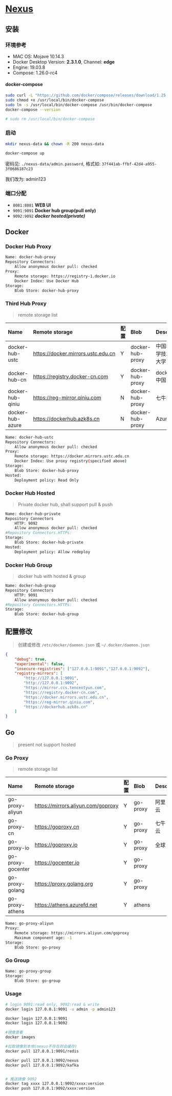 # [Nexus](https://github.com/sonatype/docker-nexus3)

## 安装

### 环境参考

- MAC OS: Mojave 10.14.3
- Docker Desktop Version: **2.3.1.0**, Channel: **edge**
- Engine: 19.03.8
- Compose: 1.26.0-rc4

#### docker-compose

```bash
sudo curl -L "https://github.com/docker/compose/releases/download/1.25.5/docker-compose-$(uname -s)-$(uname -m)" -o /usr/local/bin/docker-compose
sudo chmod +x /usr/local/bin/docker-compose
sudo ln -s /usr/local/bin/docker-compose /usr/bin/docker-compose
docker-compose --version

# sudo rm /usr/local/bin/docker-compose
```

### 启动

```bash
mkdir nexus-data && chown -R 200 nexus-data

docker-compose up
```

密码见: `./nexus-data/admin.password`, 格式如: `37f441ab-ffbf-42d4-a955-3f0686187c23`

我们改为: admin123

### 端口分配

- `8081:8081` **WEB UI**
- `9091:9091` **Docker hub group(pull only)**
- `9092:9092` ***docker hosted(private)***

## Docker

### Docker Hub Proxy

```bash
Name: docker-hub-proxy
Repository Connectors:
    Allow anonymous docker pull: checked
Proxy:
    Remote storage: https://registry-1.docker.io
    Docker Index: Use Docker Hub
Storage:
    Blob Store: docker-hub-proxy
```

### Third Hub Proxy

>remote storage list

|Name|Remote storage|配置|Blob|Desc|
|:---|:---|:---|:---|:---|
|docker-hub-ustc|https://docker.mirrors.ustc.edu.cn|Y|docker-hub-proxy|中国科学技术大学|
|docker-hub-cn|https://registry.docker-cn.com|Y|docker-hub-proxy|docker 中国|
|docker-hub-qiniu|https://reg-mirror.qiniu.com|N|docker-hub-proxy|七牛云|
|docker-hub-azure|https://dockerhub.azk8s.cn|N|docker-hub-proxy|Azure|

```bash
Name: docker-hub-ustc
Repository Connectors:
    Allow anonymous docker pull: checked
Proxy:
    Remote storage: https://docker.mirrors.ustc.edu.cn
    Docker Index: Use proxy registry(specified above)
Storage:
    Blob Store: docker-hub-proxy
Hosted:
    Deployment policy: Read Only
```

### Docker Hub Hosted

> Private docker hub, shall support pull & push

```bash
Name: docker-hub-private
Repository Connectors
    HTTP: 9092
    Allow anonymous docker pull: checked
#Repository Connectors.HTTPs:
Storage:
    Blob Store: docker-hub-private
Hosted:
    Deployment policy: Allow redeploy
```

### Docker Hub Group

> docker hub with hosted & group

```bash
Name: docker-hub-group
Repository Connectors
    HTTP: 9091
    Allow anonymous docker pull: checked
#Repository Connectors.HTTPs:
Storage:
    Blob Store: docker-hub-group
```

## 配置修改

>创建或修改 `/etc/docker/daemon.json` 或 `~/.docker/daemon.json`

```json
{
    "debug": true,
    "experimental": false,
    "insecure-registries": ["127.0.0.1:9091","127.0.0.1:9092"],
    "registry-mirrors": [
        "http://127.0.0.1:9091",
        "http://127.0.0.1:9092",
        "https://mirror.ccs.tencentyun.com",
        "https://registry.docker-cn.com",
        "https://docker.mirrors.ustc.edu.cn",
        "https://reg-mirror.qiniu.com",
        "https://dockerhub.azk8s.cn"
    ]
}
```

## Go

>present not support hosted

### Go Proxy

>remote storage list

|Name|Remote storage|配置|Blob|Desc|
|:---|:---|:---|:---|:---|
|go-proxy-aliyun|https://mirrors.aliyun.com/goproxy|Y|go-proxy|阿里云|
|go-proxy-cn|https://goproxy.cn|Y|go-proxy|七牛云|
|go-proxy-io|https://goproxy.io|Y|go-proxy|全球|
|go-proxy-gocenter|https://gocenter.io|Y|go-proxy||
|go-proxy-golang|https://proxy.golang.org|Y|go-proxy||
|go-proxy-athens|https://athens.azurefd.net|Y|athens||

```bash
Name: go-proxy-aliyun
Proxy:
    Remote storage: https://mirrors.aliyun.com/goproxy
    Maximum component age: -1
Storage:
    Blob Store: go-proxy
```

### Go Group

```bash
Name: go-proxy-group
Storage:
    Blob Store: go-group
```

### Usage

```bash
# login 9091:read only, 9092:read & write
docker login 127.0.0.1:9091 -u admin -p admin123

docker login 127.0.0.1:9091
docker login 127.0.0.1:9092

#镜像查看
docker images

#拉取镜像到本地(nexus不存在则会缓存)
docker pull 127.0.0.1:9091/redis

docker pull 127.0.0.1:9092/nexus
docker pull 127.0.0.1:9092/kafka


# 推送镜像 9092
docker tag xxxx 127.0.0.1:9092/xxxx:version
docker push 127.0.0.1:9092/xxxx:version
```
